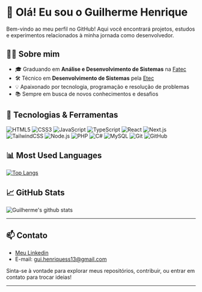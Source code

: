 # 👋 Olá! Eu sou o Guilherme Henrique

Bem-vindo ao meu perfil no GitHub! Aqui você encontrará projetos, estudos e experimentos relacionados à minha jornada como desenvolvedor.

## 👨‍💻 Sobre mim

- 🎓 Graduando em **Análise e Desenvolvimento de Sistemas** na [Fatec](https://fatec.sp.gov.br/)
- 🛠️ Técnico em **Desenvolvimento de Sistemas** pela [Etec](https://www.cps.sp.gov.br/etecs/)
- 💡 Apaixonado por tecnologia, programação e resolução de problemas
- 📚 Sempre em busca de novos conhecimentos e desafios

## 🚀 Tecnologias & Ferramentas

![HTML5](https://img.shields.io/badge/-HTML5-E34F26?style=flat&logo=html5&logoColor=white)
![CSS3](https://img.shields.io/badge/-CSS3-1572B6?style=flat&logo=css3&logoColor=white)
![JavaScript](https://img.shields.io/badge/-JavaScript-F7DF1E?style=flat&logo=javascript&logoColor=black)
![TypeScript](https://img.shields.io/badge/-TypeScript-3178C6?style=flat&logo=typescript&logoColor=white)
![React](https://img.shields.io/badge/-React-61DAFB?style=flat&logo=react&logoColor=black)
![Next.js](https://img.shields.io/badge/-Next.js-000000?style=flat&logo=nextdotjs&logoColor=white)
![TailwindCSS](https://img.shields.io/badge/-Tailwind%20CSS-38B2AC?style=flat&logo=tailwindcss&logoColor=white)
![Node.js](https://img.shields.io/badge/-Node.js-339933?style=flat&logo=node.js&logoColor=white)
![PHP](https://img.shields.io/badge/-PHP-777BB4?style=flat&logo=php&logoColor=white)
![C#](https://img.shields.io/badge/-C%23-239120?style=flat&logo=c-sharp&logoColor=white)
![MySQL](https://img.shields.io/badge/-MySQL-4479A1?style=flat&logo=mysql&logoColor=white)
![Git](https://img.shields.io/badge/-Git-F05032?style=flat&logo=git&logoColor=white)
![GitHub](https://img.shields.io/badge/-GitHub-181717?style=flat&logo=github&logoColor=white)

## 📊 Most Used Languages

[![Top Langs](https://github-readme-stats.vercel.app/api/top-langs/?username=guih0113&layout=compact&langs_count=6&theme=tokyonight)](https://github.com/anuraghazra/github-readme-stats)

## 📈 GitHub Stats

<img align="center" src="https://github-readme-stats.vercel.app/api?username=guih0113&show_icons=true&theme=tokyonight" alt="Guilherme's github stats" />

---

## 📫 Contato

- <a href="https://www.linkedin.com/in/guilherme-henrique-902a811a8/" target="_blank">Meu Linkedin</a>  
- E-mail: gui.henriquess13@gmail.com

Sinta-se à vontade para explorar meus repositórios, contribuir, ou entrar em contato para trocar ideias!

---
